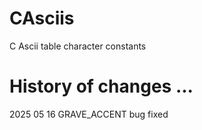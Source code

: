 # CAsciis
C Ascii table character constants


# History of changes ...
2025 05 16 GRAVE_ACCENT bug fixed <br/>
